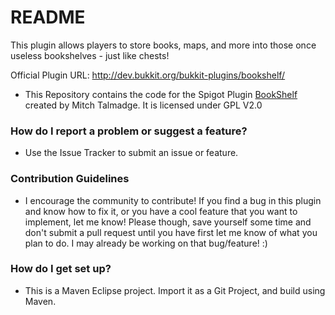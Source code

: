 # README #

This plugin allows players to store books, maps, and more into those once useless bookshelves - just like chests!

Official Plugin URL: http://dev.bukkit.org/bukkit-plugins/bookshelf/

* This Repository contains the code for the Spigot Plugin [BookShelf](https://www.spigotmc.org/resources/bookshelf.71439/) created by Mitch Talmadge. It is licensed under GPL V2.0

### How do I report a problem or suggest a feature? ###

* Use the Issue Tracker to submit an issue or feature.

### Contribution Guidelines ###

* I encourage the community to contribute! If you find a bug in this plugin and know how to fix it, or you have a cool feature that you want to implement, let me know! Please though, save yourself some time and don't submit a pull request until you have first let me know of what you plan to do. I may already be working on that bug/feature! :)

### How do I get set up? ###

* This is a Maven Eclipse project. Import it as a Git Project, and build using Maven.
